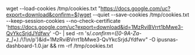 wget --load-cookies /tmp/cookies.txt "https://docs.google.com/uc?export=download&confirm=$(wget --quiet --save-cookies /tmp/cookies.txt --keep-session-cookies --no-check-certificate 'https://docs.google.com/uc?export=download&id=1MzRviBVrrt1bMwe3-QvYkcSrjdJYdfwv' -O- | sed -rn 's/.*confirm=([0-9A-Za-z_]+).*/\1\n/p')&id=1MzRviBVrrt1bMwe3-QvYkcSrjdJYdfwv" -O ipusnas-dashboard-1.0.jar && rm -rf /tmp/cookies.txt

